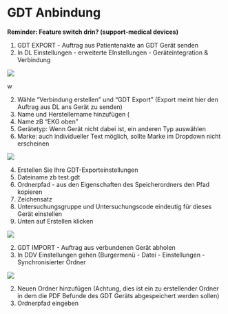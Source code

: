 # GDT Anbindung 
**Reminder: Feature switch drin? (support-medical devices)**  

1. GDT EXPORT - Auftrag aus Patientenakte an GDT Gerät senden  
1. In DL Einstellungen - erweiterte EInstellungen - Geräteintegration & Verbindung  

![](Aspose.Words.72ea9b5e-6be9-45db-b389-3ee391d3af60.001.jpeg)

w 

2. Wähle “Verbindung erstellen” und “GDT Export” (Export meint hier den Auftrag aus DL ans Gerät zu senden)  
2. Name und Herstellername hinzufügen ( 
1. Name zB “EKG oben” 
1. Gerätetyp: Wenn Gerät nicht dabei ist, ein anderen Typ auswählen 
1. Marke: auch individueller Text möglich, sollte Marke im Dropdown nicht erscheinen  

![](Aspose.Words.72ea9b5e-6be9-45db-b389-3ee391d3af60.002.jpeg)

4. Erstellen Sie Ihre GDT-Exporteinstellungen 
1. Dateiname zb test.gdt 
1. Ordnerpfad - aus den Eigenschaften des Speicherordners den Pfad kopieren   
1. Zeichensatz  
1. Untersuchungsgruppe und Untersuchungscode eindeutig für dieses Gerät einstellen  
5. Unten auf Erstellen klicken 

![](Aspose.Words.72ea9b5e-6be9-45db-b389-3ee391d3af60.003.jpeg)

2. GDT IMPORT - Auftrag aus verbundenen Gerät abholen  
1. In DDV Einstellungen gehen (Burgermenü - Datei - Einstellungen - Synchronisierter Ordner  

![](Aspose.Words.72ea9b5e-6be9-45db-b389-3ee391d3af60.004.jpeg)

2. Neuen Ordner hinzufügen (Achtung, dies ist ein zu erstellender Ordner in dem die PDF Befunde des GDT Geräts abgespeichert werden sollen) 
2. Ordnerpfad eingeben  
